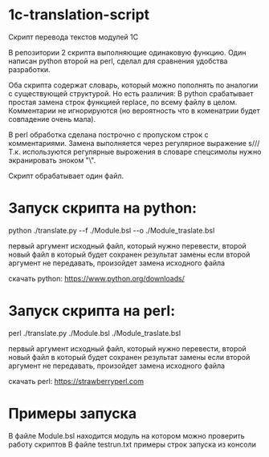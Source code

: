 # 1c-translation-script
Скрипт перевода текстов модулей 1С

В репозитории 2 скрипта выполняющие одинаковую функцию. Один написан python второй на perl, сделал для сравнения удобства разработки.

Оба скрипта содержат словарь, который можно пополнять по аналогии с существующей структурой.
Но есть различия:
В python срабатывает простая замена строк функцией replace, по всему файлу в целом. Комментарии не игнорируются (но вероятность что в коменатрии будет совпадение очень мала).

В perl обработка сделана построчно с пропуском строк с комментариями. Замена выполняется через регулярное выражение s///
Т.к. используются регулярные вырожения в словаре спецсимолы нужно экранировать зноком "\\".

Скрипт обрабатывает один файл.

# Запуск скрипта на python:
python ./translate.py --f ./Module.bsl --o ./Module_traslate.bsl

первый аргумент исходный файл, который нужно перевести, 
второй новый файл в который будет сохранен результат замены 
если второй аргумент не передавать, произойдет замена исходного файла

скачать python:
https://www.python.org/downloads/

# Запуск скрипта на perl:
perl ./translate.py ./Module.bsl ./Module_traslate.bsl

первый аргумент исходный файл, который нужно перевести, 
второй новый файл в который будет сохранен результат замены 
если второй аргумент не передавать, произойдет замена исходного файла

скачать perl:
https://strawberryperl.com


# Примеры запуска
В файле Module.bsl находится модуль на котором можно проверить работу скриптов
В файле testrun.txt примеры строк запуска из консоли
